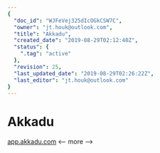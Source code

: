 ```yaml
---
{
  "doc_id": "WJFeVej325dIcOGkCSW7C",
  "owner": "jt.houk@outlook.com",
  "title": "Akkadu",
  "created_date": "2019-08-29T02:12:40Z",
  "status": {
    ".tag": "active"
  },
  "revision": 25,
  "last_updated_date": "2019-08-29T02:26:22Z",
  "last_editor": "jt.houk@outlook.com"
}
---
```

# Akkadu
[app.akkadu.com](https://app.akkadu.com)
<-- more -->

